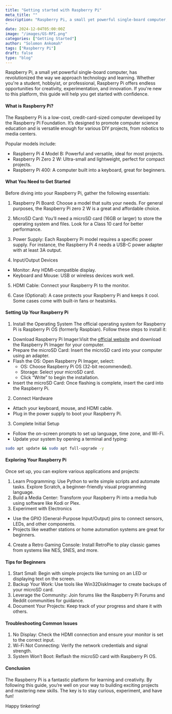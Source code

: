 ```yaml
---
title: "Getting started with Raspberry Pi"
meta_title: ""
description: "Raspberry Pi, a small yet powerful single-board computer, has revolutionized the way we approach technology and learning. Whether you're a student, hobbyist, or professional, Raspberry Pi offers endless opportunities for creativity, experimentation, and innovation. If you're new to this platform, this guide will help you get started with confidence.
"
date: 2024-12-04T05:00:00Z
image: "/images/GS-RPI.png"
categories: ["Getting Started"]
author: "Solomon Ankomah"
tags: ["Raspberry Pi"]
draft: false
type: "blog"
---
```


Raspberry Pi, a small yet powerful single-board computer, has revolutionized the way we approach technology and learning. Whether you're a student, hobbyist, or professional, Raspberry Pi offers endless opportunities for creativity, experimentation, and innovation. If you're new to this platform, this guide will help you get started with confidence.

#### What is Raspberry Pi?

The Raspberry Pi is a low-cost, credit-card-sized computer developed by the Raspberry Pi Foundation. It’s designed to promote computer science education and is versatile enough for various DIY projects, from robotics to media centers.

Popular models include:
- Raspberry Pi 4 Model B: Powerful and versatile, ideal for most projects.
- Raspberry Pi Zero 2 W: Ultra-small and lightweight, perfect for compact projects.
- Raspberry Pi 400: A computer built into a keyboard, great for beginners.

#### What You Need to Get Started

Before diving into your Raspberry Pi, gather the following essentials:

1. Raspberry Pi Board: Choose a model that suits your needs. For general purposes, the Raspberry Pi zero 2 W is a great and affordable choice.

2. MicroSD Card: You’ll need a microSD card (16GB or larger) to store the operating system and files. Look for a Class 10 card for better performance.

3. Power Supply: Each Raspberry Pi model requires a specific power supply. For instance, the Raspberry Pi 4 needs a USB-C power adapter with at least 3A output.

4. Input/Output Devices
- Monitor: Any HDMI-compatible display.
- Keyboard and Mouse: USB or wireless devices work well.

5. HDMI Cable: Connect your Raspberry Pi to the monitor.

6. Case (Optional): A case protects your Raspberry Pi and keeps it cool. Some cases come with built-in fans or heatsinks.

#### Setting Up Your Raspberry Pi

1. Install the Operating System
The official operating system for Raspberry Pi is Raspberry Pi OS (formerly Raspbian). Follow these steps to install it:
- Download Raspberry Pi Imager:Visit the [official website](https://www.raspberrypi.com/software/) and download the Raspberry Pi Imager for your computer.
- Prepare the microSD Card: Insert the microSD card into your computer using an adapter.
- Flash the OS: Open Raspberry Pi Imager, select:
   - OS: Choose Raspberry Pi OS (32-bit recommended).
   - Storage: Select your microSD card.
   - Click “Write” to begin the installation.
- Insert the microSD Card: Once flashing is complete, insert the card into the Raspberry Pi.

2. Connect Hardware
- Attach your keyboard, mouse, and HDMI cable.
- Plug in the power supply to boot your Raspberry Pi.

3. Complete Initial Setup
- Follow the on-screen prompts to set up language, time zone, and Wi-Fi.
- Update your system by opening a terminal and typing:
```bash
sudo apt update && sudo apt full-upgrade -y
```

#### Exploring Your Raspberry Pi

Once set up, you can explore various applications and projects:
1. Learn Programming: Use Python to write simple scripts and automate tasks. Explore Scratch, a beginner-friendly visual programming language.
2. Build a Media Center: Transform your Raspberry Pi into a media hub using software like Kodi or Plex.
3. Experiment with Electronics
 - Use the GPIO (General-Purpose Input/Output) pins to connect sensors, LEDs, and other components.
 - Projects like weather stations or home automation systems are great for beginners.
4. Create a Retro Gaming Console: Install RetroPie to play classic games from systems like NES, SNES, and more.

#### Tips for Beginners

1. Start Small: Begin with simple projects like turning on an LED or displaying text on the screen.
2. Backup Your Work: Use tools like Win32DiskImager to create backups of your microSD card.
3. Leverage the Community: Join forums like the Raspberry Pi Forums and Reddit communities for guidance.
4. Document Your Projects: Keep track of your progress and share it with others.

#### Troubleshooting Common Issues

1. No Display:  Check the HDMI connection and ensure your monitor is set to the correct input.
2. Wi-Fi Not Connecting: Verify the network credentials and signal strength.
3. System Won’t Boot: Reflash the microSD card with Raspberry Pi OS.

#### Conclusion
The Raspberry Pi is a fantastic platform for learning and creativity. By following this guide, you’re well on your way to building exciting projects and mastering new skills. The key is to stay curious, experiment, and have fun!

Happy tinkering!
